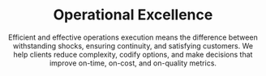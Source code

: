 ---
layout: service
title: "Operational Excellence"
subtitle: "Efficient and effective operations execution means the difference between withstanding shocks, ensuring continuity, and satisfying customers. We help clients reduce complexity, codify options, and make decisions that improve on-time, on-cost, and on-quality metrics."
description: "At SLKone, we believe that operational excellence is the cornerstone of sustainable business success. Our Operational Excellence services help organizations streamline their processes, reduce complexity, and make data-driven decisions that improve on-time, on-cost, and on-quality metrics."
approach: "We take a holistic view of your operations, understanding that true excellence comes from the seamless integration of people, processes, and technology. Our data-driven methodology allows us to identify bottlenecks, inefficiencies, and opportunities for improvement across your entire value chain."
impact_intro: "Our Operational Excellence services consistently yield significant results across various industries. Here are some of the typical improvements our clients experience:"
impact:
  - "15-20% reduction in operational costs"
  - "25-30% increase in overall productivity"
  - "40-50% reduction in defects and errors"
  - "30-40% decrease in order-to-delivery lead times"
  - "20% boost in customer satisfaction scores"
impact_conclusion: "On average, our clients see a 5x return on investment within the first year of implementation. These improvements translate into tangible financial benefits, positioning your business for long-term success."
why_choose:
  - "Data-Driven Decisions: We turn complex data into clear, actionable strategies."
  - "Beyond Advice to Action: We implement alongside your team, ensuring real-world results."
  - "Cross-Industry Insights: We bring fresh perspectives that drive innovative solutions."
  - "Aligned Success: Our economic models prioritize mutual growth."
  - "Versatile Expertise: From coding to process redesign, we tackle challenges across the operational spectrum."
  - "Results-Driven Partnership: We measure our success by the tangible impact we create for your business."
cta: "Ready to achieve operational excellence? Contact SLKone today to learn how we can help you optimize your operations and drive sustainable growth."
---